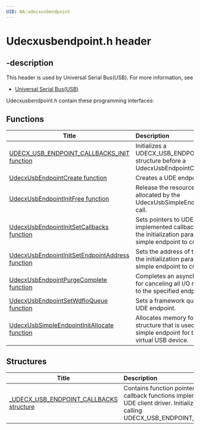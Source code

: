 ```yaml
---
UID: NA:udecxusbendpoint
---
```


# Udecxusbendpoint.h header

## -description

This header is used by Universal Serial Bus(USB). For more information, see
- [Universal Serial Bus(USB)](../_usbref/index.md)

Udecxusbendpoint.h contain these programming interfaces:


## Functions

| Title   | Description   |
| ---- |:---- |
| [UDECX_USB_ENDPOINT_CALLBACKS_INIT function](nf-udecxusbendpoint-udecx_usb_endpoint_callbacks_init.md) | Initializes a UDECX_USB_ENDPOINT_CALLBACKS structure before a UdecxUsbEndpointCreate call. |
| [UdecxUsbEndpointCreate function](nf-udecxusbendpoint-udecxusbendpointcreate.md) | Creates a UDE endpoint object. |
| [UdecxUsbEndpointInitFree function](nf-udecxusbendpoint-udecxusbendpointinitfree.md) | Release the resources that were allocated by the UdecxUsbSimpleEndpointInitAllocate call. |
| [UdecxUsbEndpointInitSetCallbacks function](nf-udecxusbendpoint-udecxusbendpointinitsetcallbacks.md) | Sets pointers to UDE client driver-implemented callback functions in the initialization parameters of the simple endpoint to create. |
| [UdecxUsbEndpointInitSetEndpointAddress function](nf-udecxusbendpoint-udecxusbendpointinitsetendpointaddress.md) | Sets the address of the endpoint in the initialization parameters of the simple endpoint to create. |
| [UdecxUsbEndpointPurgeComplete function](nf-udecxusbendpoint-udecxusbendpointpurgecomplete.md) | Completes an asynchronous request for canceling all I/O requests queued to the specified endpoint. |
| [UdecxUsbEndpointSetWdfIoQueue function](nf-udecxusbendpoint-udecxusbendpointsetwdfioqueue.md) | Sets a framework queue object with a UDE endpoint. |
| [UdecxUsbSimpleEndpointInitAllocate function](nf-udecxusbendpoint-udecxusbsimpleendpointinitallocate.md) | Allocates memory for an initialization structure that is used to create a simple endpoint for the specified virtual USB device. |

## Structures

| Title   | Description   |
| ---- |:---- |
| [_UDECX_USB_ENDPOINT_CALLBACKS structure](ns-udecxusbendpoint-_udecx_usb_endpoint_callbacks.md) | Contains function pointers to endpoint callback functions implemented by the UDE client driver. Initialize this structure by calling UDECX_USB_ENDPOINT_CALLBACKS_INIT. |
